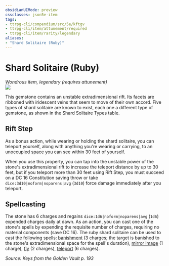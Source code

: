 ```yaml
---
obsidianUIMode: preview
cssclasses: json5e-item
tags:
- ttrpg-cli/compendium/src/5e/kftgv
- ttrpg-cli/item/attunement/required
- ttrpg-cli/item/rarity/legendary
aliases: 
- "Shard Solitaire (Ruby)"
---
```

# Shard Solitaire (Ruby)
*Wondrous item, legendary (requires attunement)*  
![](3-Mechanics/CLI/items/img/shard-solitaire.webp#right)


This gemstone contains an unstable extradimensional rift. Its facets are ribboned with iridescent veins that seem to move of their own accord. Five types of shard solitaire are known to exist, each one a different type of gemstone, as shown in the Shard Solitaire Types table.

## Rift Step

As a bonus action, while wearing or holding the shard solitaire, you can teleport yourself, along with anything you're wearing or carrying, to an unoccupied space you can see within 30 feet of yourself.

When you use this property, you can tap into the unstable power of the stone's extradimensional rift to increase the teleport distance by up to 30 feet, but if you teleport more than 30 feet using Rift Step, you must succeed on a DC 16 Constitution saving throw or take `dice:3d10|noform|noparens|avg` (`3d10`) force damage immediately after you teleport.

## Spellcasting

The stone has 6 charges and regains `dice:1d6|noform|noparens|avg` (`1d6`) expended charges daily at dawn. As an action, you can cast one of the stone's spells by expending the requisite number of charges, requiring no material components (save DC 16). The ruby shard solitaire can be used to cast the following spells: [banishment](3-Mechanics/CLI/spells/banishment.md) (3 charges; the target is banished to the stone's extradimensional space for the spell's duration), [mirror image](3-Mechanics/CLI/spells/mirror-image.md) (1 charge), [fly](3-Mechanics/CLI/spells/fly.md) (2 charges), [teleport](3-Mechanics/CLI/spells/teleport.md) (6 charges).

*Source: Keys from the Golden Vault p. 193*